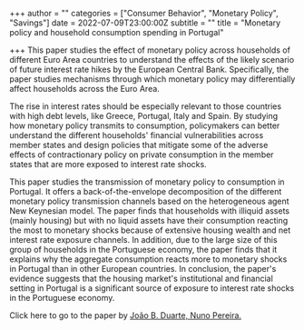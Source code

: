 +++
author = ""
categories = ["Consumer Behavior", "Monetary Policy", "Savings"]
date = 2022-07-09T23:00:00Z
subtitle = ""
title = "Monetary policy and household consumption spending in Portugal"

+++
This paper studies the effect of monetary policy across households of different Euro Area countries to understand the effects of the likely scenario of future interest rate hikes by the European Central Bank. Specifically, the paper studies mechanisms through which monetary policy may differentially affect households across the Euro Area. 

The rise in interest rates should be especially relevant to those countries with high debt levels, like Greece, Portugal, Italy and Spain. By studying how monetary policy transmits to consumption, policymakers can better understand the different households' financial vulnerabilities across member states and design policies that mitigate some of the adverse effects of contractionary policy on private consumption in the member states that are more exposed to interest rate shocks. 

This paper studies the transmission of monetary policy to consumption in Portugal. It offers a back-of-the-envelope decomposition of the different monetary policy transmission channels based on the heterogeneous agent New Keynesian model. The paper finds that households with illiquid assets (mainly housing) but with no liquid assets have their consumption reacting the most to monetary shocks because of extensive housing wealth and net interest rate exposure channels. In addition, due to the large size of this group of households in the Portuguese economy, the paper finds that it explains why the aggregate consumption reacts more to monetary shocks in Portugal than in other European countries. In conclusion, the paper's evidence suggests that the housing market's institutional and financial setting in Portugal is a significant source of exposure to interest rate shocks in the Portuguese economy.

Click here to go to the paper by [João B. Duarte, Nuno Pereira.](https://novaresearch.unl.pt/en/publications/the-effect-of-monetary-policy-on-household-consumption-expenditur)